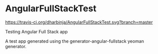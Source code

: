 # AngularFullStackTest

https://travis-ci.org/dharbinja/AngularFullStackTest.svg?branch=master

Testing Angular Full Stack app

A test app generated using the generator-angular-fullstack yeoman generator.
